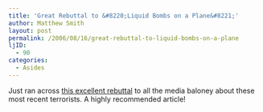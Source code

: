 ```yaml
---
title: 'Great Rebuttal to &#8220;Liquid Bombs on a Plane&#8221;'
author: Matthew Smith
layout: post
permalink: /2006/08/16/great-rebuttal-to-liquid-bombs-on-a-plane
ljID:
  - 90
categories:
  - Asides
---
```

Just ran across [this excellent rebuttal][1] to all the media baloney about these most recent terrorists. A highly recommended article!

 [1]: http://www.interesting-people.org/archives/interesting-people/200608/msg00087.html